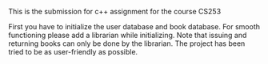 This is the submission for c++ assignment for the course CS253

First you have to initialize the user database and book database. For smooth functioning please add a librarian while initializing. Note that issuing and returning books can only be done by the librarian. The project has been tried to be as user-friendly as possible.
